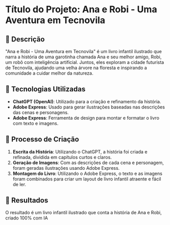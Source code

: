# Título do Projeto: Ana e Robi - Uma Aventura em Tecnovila

## 📒 Descrição
"Ana e Robi - Uma Aventura em Tecnovila" é um livro infantil ilustrado que narra a história de uma garotinha chamada Ana e seu melhor amigo, Robi, um robô com inteligência artificial. Juntos, eles exploram a cidade futurista de Tecnovila, ajudando uma velha árvore na floresta e inspirando a comunidade a cuidar melhor da natureza.

## 🤖 Tecnologias Utilizadas
- **ChatGPT (OpenAI)**: Utilizado para a criação e refinamento da história.
- **Adobe Express**: Usado para gerar ilustrações baseadas nas descrições das cenas e personagens.
- **Adobe Express**: Ferramenta de design para montar e formatar o livro com texto e imagens.

## 🧐 Processo de Criação
1. **Escrita da História**: Utilizando o ChatGPT, a história foi criada e refinada, dividida em capítulos curtos e claros.
2. **Geração de Imagens**: Com as descrições de cada cena e personagem, foram geradas ilustrações usando Adobe Express.
3. **Montagem do Livro**: Utilizando o Adobe Express, o texto e as imagens foram combinados para criar um layout de livro infantil atraente e fácil de ler.

## 🚀 Resultados
O resultado é um livro infantil ilustrado que conta a história de Ana e Robi, criado 100% com IA
